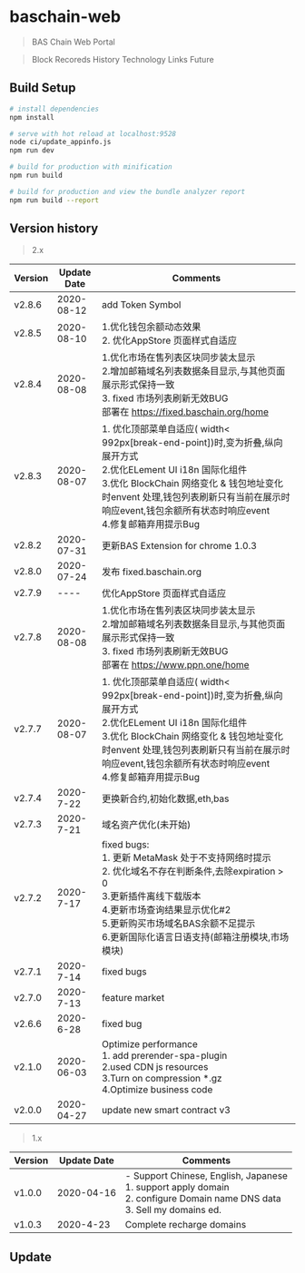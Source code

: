 # baschain-web

> BAS Chain Web Portal

> Block Recoreds History Technology Links Future

## Build Setup

``` bash
# install dependencies
npm install

# serve with hot reload at localhost:9528
node ci/update_appinfo.js
npm run dev

# build for production with minification
npm run build

# build for production and view the bundle analyzer report
npm run build --report
```


## Version history

> 2.x

|  Version  |  Update Date  |  Comments  |
|  ----  |  ----  |  ----  |
|  v2.8.6  |  2020-08-12  |  add Token Symbol <br>  |
|  v2.8.5  |  2020-08-10  |  1.优化钱包余额动态效果<br> 2. 优化AppStore 页面样式自适应<br>  |
|  v2.8.4  |  2020-08-08  |  1.优化市场在售列表区块同步装太显示 <br> 2.增加邮箱域名列表数据条目显示,与其他页面展示形式保持一致<br> 3. fixed 市场列表刷新无效BUG <br> 部署在 https://fixed.baschain.org/home <br> |
|  v2.8.3  |  2020-08-07  |  1. 优化顶部菜单自适应( width< 992px[break-end-point])时,变为折叠,纵向展开方式<br> 2.优化ELement UI i18n 国际化组件 <br> 3.优化 BlockChain 网络变化 & 钱包地址变化时envent 处理,钱包列表刷新只有当前在展示时响应event,钱包余额所有状态时响应event <br> 4.修复邮箱弃用提示Bug   |
|  v2.8.2  |  2020-07-31  |  更新BAS Extension for chrome 1.0.3 <br> |
|  v2.8.0  |  2020-07-24 | 发布 fixed.baschain.org  | 1. MetaMask v8 升级 + web3js <br> 2.更换新合约,初始化数据,eth,bas<br>  |
|  v2.7.9  |  ----  |  优化AppStore 页面样式自适应<br>  |
|  v2.7.8  |  2020-08-08  |  1.优化市场在售列表区块同步装太显示 <br> 2.增加邮箱域名列表数据条目显示,与其他页面展示形式保持一致<br> 3. fixed 市场列表刷新无效BUG <br> 部署在 https://www.ppn.one/home <br> |
|  v2.7.7  |  2020-08-07  |1. 优化顶部菜单自适应( width< 992px[break-end-point])时,变为折叠,纵向展开方式<br> 2.优化ELement UI i18n 国际化组件 <br> 3.优化 BlockChain 网络变化 & 钱包地址变化时envent 处理,钱包列表刷新只有当前在展示时响应event,钱包余额所有状态时响应event <br> 4.修复邮箱弃用提示Bug |
|  v2.7.4  | 2020-7-22 | 更换新合约,初始化数据,eth,bas | 访问地址:https://www.ppn.one <br> https://fixed.baschain.org <br> github 代码为旧合约 |
|  v2.7.3  |  2020-7-21 |  域名资产优化(未开始)  | 更新Indexed 钱包账号域名,按钱包地址 + eth 网络区分存储 |
| v2.7.2 | 2020-7-17  | fixed bugs:<br> 1. 更新 MetaMask 处于不支持网络时提示 <br> 2. 优化域名不存在判断条件,去除expiration > 0 <br> 3.更新插件离线下载版本 <br> 4.更新市场查询结果显示优化#2 <br> 5.更新购买市场域名BAS余额不足提示 <br> 6.更新国际化语言日语支持(邮箱注册模块,市场模块) |
| v2.7.1 | 2020-7-14  | fixed bugs |
| v2.7.0 | 2020-7-13  | feature market |
| v2.6.6 | 2020-6-28  | fixed bug |
| v2.1.0 | 2020-06-03 | Optimize performance <br> 1. add prerender-spa-plugin <br> 2.used CDN js resources <br> 3.Turn on compression *.gz <br> 4.Optimize business code |
| v2.0.0 | 2020-04-27 | update new smart contract v3 |


> 1.x

|  Version  |  Update Date  |  Comments  |
|  ----  |  ----  |  ----  |
| v1.0.0  | 2020-04-16  | - Support Chinese, English, Japanese <br> 1. support apply domain <br>2. configure Domain name DNS data <br>3. Sell my domains ed. |
| v1.0.3 | 2020-4-23 | Complete recharge domains |

## Update

